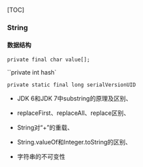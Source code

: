 [TOC]





### String

#### 数据结构

`private final char value[];`

``private int hash`

`private static final long serialVersionUID`





- JDK 6和JDK 7中substring的原理及区别、

- replaceFirst、replaceAll、replace区别、

- String对“+”的重载、

- String.valueOf和Integer.toString的区别、

- 字符串的不可变性

  ​




